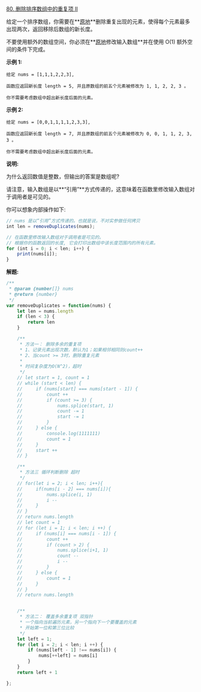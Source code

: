 [80. 删除排序数组中的重复项 II](https://leetcode-cn.com/problems/remove-duplicates-from-sorted-array-ii/)

给定一个排序数组，你需要在**[原地](http://baike.baidu.com/item/原地算法)**删除重复出现的元素，使得每个元素最多出现两次，返回移除后数组的新长度。

不要使用额外的数组空间，你必须在**[原地](https://baike.baidu.com/item/原地算法)修改输入数组**并在使用 O(1) 额外空间的条件下完成。

**示例 1:**

```
给定 nums = [1,1,1,2,2,3],

函数应返回新长度 length = 5, 并且原数组的前五个元素被修改为 1, 1, 2, 2, 3 。

你不需要考虑数组中超出新长度后面的元素。
```

**示例 2:**

```
给定 nums = [0,0,1,1,1,1,2,3,3],

函数应返回新长度 length = 7, 并且原数组的前五个元素被修改为 0, 0, 1, 1, 2, 3, 3 。

你不需要考虑数组中超出新长度后面的元素。
```

**说明:**

为什么返回数值是整数，但输出的答案是数组呢?

请注意，输入数组是以**“引用”**方式传递的，这意味着在函数里修改输入数组对于调用者是可见的。

你可以想象内部操作如下:

```js
// nums 是以“引用”方式传递的。也就是说，不对实参做任何拷贝
int len = removeDuplicates(nums);

// 在函数里修改输入数组对于调用者是可见的。
// 根据你的函数返回的长度, 它会打印出数组中该长度范围内的所有元素。
for (int i = 0; i < len; i++) {
    print(nums[i]);
}
```

**解题:**

```js
/**
 * @param {number[]} nums
 * @return {number}
 */
var removeDuplicates = function(nums) {
    let len = nums.length
    if (len < 3) {
        return len
    }

    /**
     * 方法一： 删除多余的重复项
     * 1、记录元素出现次数，默认为1；如果相邻相同则count++
     * 2、当count >= 3时，删除重复元素
     * 
     * 时间复杂度为O(N^2)，超时
     */
    // let start = 1, count = 1
    // while (start < len) {
    //     if (nums[start] === nums[start - 1]) {
    //         count ++
    //         if (count >= 3) {
    //             nums.splice(start, 1)
    //             count -= 1
    //             start -= 1
    //         }
    //     } else {
    //         console.log(1111111)
    //         count = 1
    //     }
    //     start ++
    // }

    /**
     * 方法三 循环判断删除 超时
     */
    // for(let i = 2; i < len; i++){
    //     if(nums[i - 2] === nums[i]){
    //         nums.splice(i, 1)
    //         i --
    //     }
    // }
    // return nums.length
    // let count = 1
    // for (let i = 1; i < len; i ++) {
    //     if (nums[i] === nums[i - 1]) {
    //         count ++
    //         if (count > 2) {
    //             nums.splice(i+1, 1)
    //             count --
    //             i --
    //         }
    //     } else {
    //         count = 1
    //     }
    // }
    // return nums.length


    /**
     * 方法二： 覆盖多余重复项 双指针
     * 一个指向当前遍历元素，另一个指向下一个要覆盖的元素
     * 开始第一位和第三位比较
     */
    let left = 1;
    for (let i = 2; i < len; i ++) {
        if (nums[left - 1] !== nums[i]) {
            nums[++left] = nums[i]
        }
    }
    return left + 1

};
```

